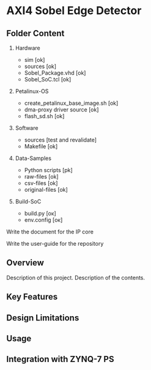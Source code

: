 # AXI4 Sobel Edge Detector

## Folder Content

1. Hardware
    - sim                               [ok]
    - sources                           [ok]
    - Sobel_Package.vhd                 [ok]
    - Sobel_SoC.tcl                     [ok]

2. Petalinux-OS
    - create_petalinux_base_image.sh    [ok]
    - dma-proxy driver source           [ok]
    - flash_sd.sh                       [ok]

4. Software
    - sources                           [test and revalidate]
    - Makefile                          [ok]
    
5. Data-Samples
    - Python scripts                    [pk]
    - raw-files                         [ok]
    - csv-files                         [ok]
    - original-files                    [ok]

6. Build-SoC
    - build.py                          [οκ]
    - env.config                        [οκ]


Write the document for the IP core

Write the user-guide for the repository

## Overview

Description of this project. Description of the contents.

## Key Features

## Design Limitations

## Usage

## Integration with ZYNQ-7 PS